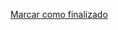 <a onclick="test()" href="http://147.182.201.108:8080/finish/security-selinux" target="_parent" class="btn primary-btn">Marcar como finalizado</a>
